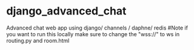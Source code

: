 # django_advanced_chat
Advanced chat web app using django/ channels / daphne/ redis 
#Note
if you want to run this locally make sure to change the "wss://" to ws in routing.py and room.html

